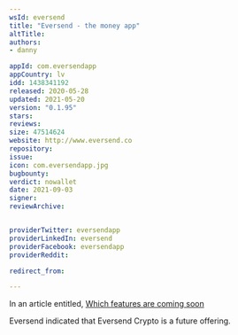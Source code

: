 ```yaml
---
wsId: eversend
title: "Eversend - the money app"
altTitle: 
authors:
- danny

appId: com.eversendapp
appCountry: lv
idd: 1438341192
released: 2020-05-28
updated: 2021-05-20
version: "0.1.95"
stars: 
reviews: 
size: 47514624
website: http://www.eversend.co
repository: 
issue: 
icon: com.eversendapp.jpg
bugbounty: 
verdict: nowallet
date: 2021-09-03
signer: 
reviewArchive:


providerTwitter: eversendapp
providerLinkedIn: eversend
providerFacebook: eversendapp
providerReddit: 

redirect_from:

---
```

In an article entitled, [Which features are coming soon](https://help.eversend.co/en/articles/4349362-which-features-are-coming-soon) 

Eversend indicated that Eversend Crypto is a future offering.
